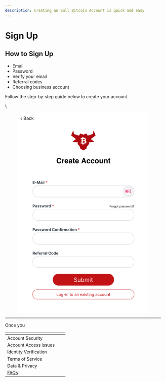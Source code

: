 ```yaml
---
description: Creating an Bull Bitcoin Account is quick and easy
---
```


# Sign Up

## How to Sign Up

* Email
* Password
* Verify your email
* Referral codes
* Choosing business account

Follow the step-by-step guide below to create your account.

\


<figure><img src="../../../.gitbook/assets/Screenshot 2024-08-01 at 16.28.53.png" alt=""><figcaption></figcaption></figure>

***

Once you&#x20;





<table data-view="cards"><thead><tr><th></th><th></th><th></th></tr></thead><tbody><tr><td>Account Security</td><td></td><td></td></tr><tr><td>Account Access issues</td><td></td><td></td></tr><tr><td>Identity Verification</td><td></td><td></td></tr><tr><td>Terms of Service</td><td></td><td></td></tr><tr><td>Data &#x26; Privacy</td><td></td><td></td></tr><tr><td><a href="broken-reference">FAQs</a></td><td></td><td></td></tr></tbody></table>
